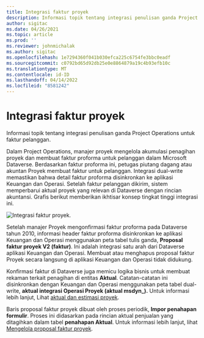 ```yaml
---
title: Integrasi faktur proyek
description: Informasi topik tentang integrasi penulisan ganda Project Operations untuk faktur pelanggan.
author: sigitac
ms.date: 04/26/2021
ms.topic: article
ms.prod: ''
ms.reviewer: johnmichalak
ms.author: sigitac
ms.openlocfilehash: 1e7294360f041b030efca225c6754fe3bbc0eadf
ms.sourcegitcommit: c0792bd65d92db25e0e8864879a19c4b93efb10c
ms.translationtype: MT
ms.contentlocale: id-ID
ms.lasthandoff: 04/14/2022
ms.locfileid: "8581242"
---
```

# <a name="project-invoice-integration"></a>Integrasi faktur proyek

Informasi topik tentang integrasi penulisan ganda Project Operations untuk faktur pelanggan.

Dalam Project Operations, manajer proyek mengelola akumulasi penagihan proyek dan membuat faktur proforma untuk pelanggan dalam Microsoft Dataverse. Berdasarkan faktur proforma ini, petugas piutang dagang atau akuntan Proyek membuat faktur untuk pelanggan. Integrasi dual-write memastikan bahwa detail faktur proforma disinkronkan ke aplikasi Keuangan dan Operasi. Setelah faktur pelanggan dikirim, sistem memperbarui aktual proyek yang relevan di Dataverse dengan rincian akuntansi. Grafis berikut memberikan ikhtisar konsep tingkat tinggi integrasi ini.

   ![Integrasi faktur proyek.](./media/DW5Invoicing.png)

Setelah manajer Proyek mengonfirmasi faktur proforma pada Dataverse tahun 2010, informasi header faktur proforma disinkronkan ke aplikasi Keuangan dan Operasi menggunakan peta tabel tulis ganda, **Proposal faktur proyek V2 (faktur)**. Ini adalah integrasi satu arah dari Dataverse aplikasi Keuangan dan Operasi. Membuat atau menghapus proposal faktur Proyek secara langsung di aplikasi Keuangan dan Operasi tidak didukung.

Konfirmasi faktur di Dataverse juga memicu logika bisnis untuk membuat rekaman terkait penagihan di entitas **Aktual**. Catatan-catatan ini disinkronkan dengan Keuangan dan Operasi menggunakan peta tabel dual-write, **aktual integrasi Operasi Proyek (aktual msdyn\_).** Untuk informasi lebih lanjut, Lihat [aktual dan estimasi proyek](resource-dual-write-estimates-actuals.md). 

Baris proposal faktur proyek dibuat oleh proses periodik, **Impor penahapan formulir**. Proses ini didasarkan pada rincian aktual penjualan yang ditagihkan dalam tabel **penahapan Aktual**. Untuk informasi lebih lanjut, lihat [Mengelola proposal faktur proyek](../invoicing/format-update-project-invoice-proposals.md#create-project-invoice-proposals). 
